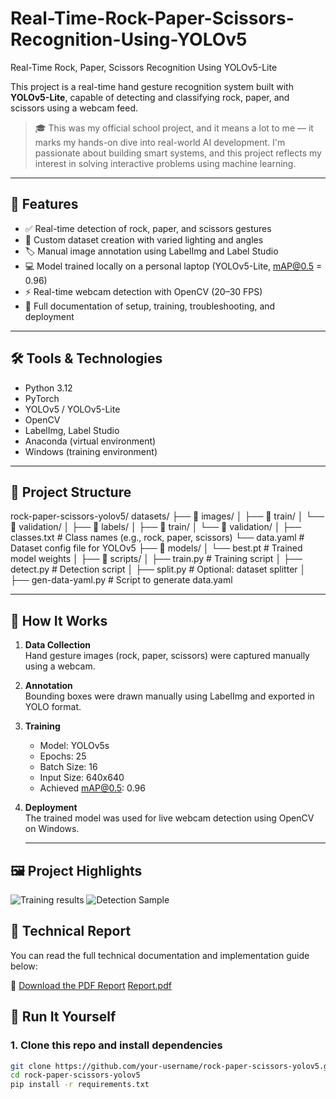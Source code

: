 # Real-Time-Rock-Paper-Scissors-Recognition-Using-YOLOv5
Real-Time Rock, Paper, Scissors Recognition Using YOLOv5-Lite

This project is a real-time hand gesture recognition system built with **YOLOv5-Lite**, capable of detecting and classifying rock, paper, and scissors using a webcam feed.

> 🎓 This was my official school project, and it means a lot to me — it marks my hands-on dive into real-world AI development. I'm passionate about building smart systems, and this project reflects my interest in solving interactive problems using machine learning.

---

## 📌 Features

- ✅ Real-time detection of rock, paper, and scissors gestures
- 📸 Custom dataset creation with varied lighting and angles
- 🏷️ Manual image annotation using LabelImg and Label Studio
- 💻 Model trained locally on a personal laptop (YOLOv5-Lite, mAP@0.5 = 0.96)
- ⚡ Real-time webcam detection with OpenCV (20–30 FPS)
- 📄 Full documentation of setup, training, troubleshooting, and deployment

---

## 🛠️ Tools & Technologies

- Python 3.12  
- PyTorch  
- YOLOv5 / YOLOv5-Lite  
- OpenCV  
- LabelImg, Label Studio  
- Anaconda (virtual environment)  
- Windows (training environment)

---

## 📂 Project Structure

rock-paper-scissors-yolov5/
datasets/
├── 📂 images/
│   ├── 📂 train/
│   └── 📂 validation/
│
├── 📂 labels/
│   ├── 📂 train/
│   └── 📂 validation/
│
├── classes.txt               # Class names (e.g., rock, paper, scissors)
└── data.yaml                 # Dataset config file for YOLOv5
├── 📂 models/
│   └── best.pt                # Trained model weights
│
├── 📂 scripts/
│   ├── train.py               # Training script
│   ├── detect.py              # Detection script
│   ├── split.py               # Optional: dataset splitter
│   ├── gen-data-yaml.py       # Script to generate data.yaml



---

## 🧠 How It Works

1. **Data Collection**  
   Hand gesture images (rock, paper, scissors) were captured manually using a webcam.

2. **Annotation**  
   Bounding boxes were drawn manually using LabelImg and exported in YOLO format.

3. **Training**  
   - Model: YOLOv5s  
   - Epochs: 25  
   - Batch Size: 16  
   - Input Size: 640x640  
   - Achieved mAP@0.5: 0.96

4. **Deployment**  
   The trained model was used for live webcam detection using OpenCV on Windows.

   ---

## 🖼️ Project Highlights
![Training results](https://github.com/user-attachments/assets/55fb96c3-329c-421a-9bf0-5ae6e1547c7a)
![Detection Sample](https://github.com/user-attachments/assets/3007d3b5-88f0-4d16-8960-082c50b912f4)



## 📘 Technical Report

You can read the full technical documentation and implementation guide below:

📄 [Download the PDF Report](https://lnkd.in/dan4c9iP)
[Report.pdf](https://github.com/user-attachments/files/21011879/Report.pdf)


## 🚀 Run It Yourself

### 1. Clone this repo and install dependencies

```bash
git clone https://github.com/your-username/rock-paper-scissors-yolov5.git
cd rock-paper-scissors-yolov5
pip install -r requirements.txt
